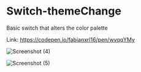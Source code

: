 # Switch-themeChange
Basic switch that alters the color palette

Link: https://codepen.io/fabianxrl16/pen/wvqqYMy


![Screenshot (4)](https://user-images.githubusercontent.com/49970548/139519240-302302ff-e5b7-45b8-a542-42ec178c04ee.png)

![Screenshot (5)](https://user-images.githubusercontent.com/49970548/139519279-bab38588-aed3-446c-99a6-3c31d521ffd6.png)

